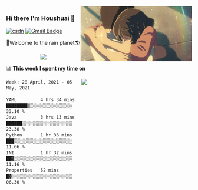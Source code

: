 <img  align='right' height="150" src="https://github.com/LikeRainDay/LikeRainDay/blob/master/pic/img_rain_1.gif?raw=true">



### Hi there I'm Houshuai :lemon:

[![csdn](https://img.shields.io/badge/-csdn-c14438?style=flat-square&logo=c&logoColor=white)](https://blog.csdn.net/qq_15807167)
[![Gmail Badge](https://img.shields.io/badge/-gmail-c14438?style=flat-square&logo=Gmail&logoColor=white&link=mailto:houshuai0816@gmail.com)](mailto:houshuai0816@gmail.com)

🚀Welcome to the rain planet🌎

<center>
<img align='center'  src="https://source.unsplash.com/random/1200x600">
</center>

📊 **This week I spent my time on**

<img align='right'   width="300" src="https://github-readme-stats.vercel.app/api?username=LikeRainDay&show_icons=true&title_color=fff&icon_color=79ff97&text_color=9f9f9f&bg_color=151515">

<!--START_SECTION:waka-->
```text
Week: 28 April, 2021 - 05 May, 2021

YAML         4 hrs 34 mins   ████████▒░░░░░░░░░░░░░░░░   33.10 % 
Java         3 hrs 13 mins   ██████░░░░░░░░░░░░░░░░░░░   23.38 % 
Python       1 hr 36 mins    ███░░░░░░░░░░░░░░░░░░░░░░   11.66 % 
INI          1 hr 32 mins    ██▓░░░░░░░░░░░░░░░░░░░░░░   11.16 % 
Properties   52 mins         █▓░░░░░░░░░░░░░░░░░░░░░░░   06.30 % 
```
<!--END_SECTION:waka-->
